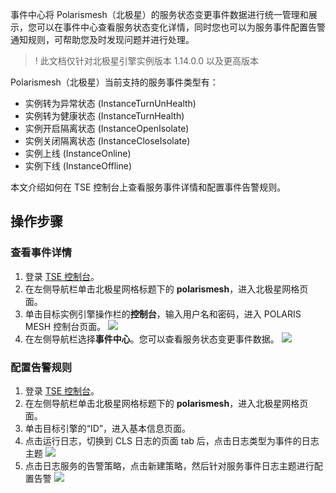 事件中心将 Polarismesh（北极星）的服务状态变更事件数据进行统一管理和展示，您可以在事件中心查看服务状态变化详情，同时您也可以为服务事件配置告警通知规则，可帮助您及时发现问题并进行处理。

>! 此文档仅针对北极星引擎实例版本 1.14.0.0 以及更高版本

Polarismesh（北极星）当前支持的服务事件类型有：

- 实例转为异常状态 (InstanceTurnUnHealth)
- 实例转为健康状态 (InstanceTurnHealth)
- 实例开启隔离状态 (InstanceOpenIsolate)
- 实例关闭隔离状态 (InstanceCloseIsolate)
- 实例上线 (InstanceOnline)
- 实例下线 (InstanceOffline)

本文介绍如何在 TSE 控制台上查看服务事件详情和配置事件告警规则。

## 操作步骤

### 查看事件详情

1. 登录 [TSE 控制台](https://console.cloud.tencent.com/tse)。
2. 在左侧导航栏单击北极星网格标题下的 **polarismesh**，进入北极星网格页面。
3. 单击目标实例引擎操作栏的**控制台**，输入用户名和密码，进入 POLARIS MESH 控制台页面。
   ![](https://qcloudimg.tencent-cloud.cn/raw/2b2e6f7cd376f1dd5ba9c440c0fdf3c6.png)
4. 在左侧导航栏选择**事件中心**。您可以查看服务状态变更事件数据。
   ![](https://qcloudimg.tencent-cloud.cn/raw/0054be3225552dbc20fc83175ca6e02a.png)

### 配置告警规则

1. 登录 [TSE 控制台](https://console.cloud.tencent.com/tse)。
2. 在左侧导航栏单击北极星网格标题下的 **polarismesh**，进入北极星网格页面。
3. 单击目标引擎的“ID”，进入基本信息页面。
4. 点击运行日志，切换到 CLS 日志的页面 tab 后，点击日志类型为事件的日志主题
   ![](https://qcloudimg.tencent-cloud.cn/raw/2cb6e4a2ceba17602155b0ba7ee7a02e.png)
5. 点击日志服务的告警策略，点击新建策略，然后针对服务事件日志主题进行配置告警
   ![](https://qcloudimg.tencent-cloud.cn/raw/7b63db7979004430a1c0bcec112b1274.png)
